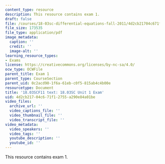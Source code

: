 ```yaml
---
content_type: resource
description: This resource contains exam 1.
draft: false
file: /courses/18-03sc-differential-equations-fall-2011/4d2cb21704c671f12755a290e84a01be_MIT18_03SCF11_ex1.pdf
file_size: 173535
file_type: application/pdf
image_metadata:
  caption: ''
  credit: ''
  image-alt: ''
learning_resource_types:
- Exams
license: https://creativecommons.org/licenses/by-nc-sa/4.0/
ocw_type: OCWFile
parent_title: Exam 1
parent_type: CourseSection
parent_uid: 0c2acd90-1f6a-61eb-c0f5-815ab4c4b00e
resourcetype: Document
title: '18.03SCF11 text: 18.03SC Unit 1 Exam'
uid: 4d2cb217-04c6-71f1-2755-a290e84a01be
video_files:
  archive_url: ''
  video_captions_file: ''
  video_thumbnail_file: ''
  video_transcript_file: ''
video_metadata:
  video_speakers: ''
  video_tags: ''
  youtube_description: ''
  youtube_id: ''
---
```

This resource contains exam 1.